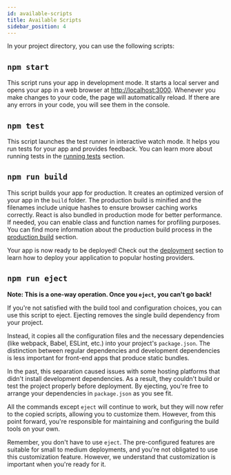 ```yaml
---
id: available-scripts
title: Available Scripts
sidebar_position: 4
---
```


In your project directory, you can use the following scripts:

## `npm start`

This script runs your app in development mode. It starts a local server and opens your app in a web browser at [http://localhost:3000](http://localhost:3000). Whenever you make changes to your code, the page will automatically reload. If there are any errors in your code, you will see them in the console.

## `npm test`

This script launches the test runner in interactive watch mode. It helps you run tests for your app and provides feedback. You can learn more about running tests in the [running tests](running-tests) section.

## `npm run build`

This script builds your app for production. It creates an optimized version of your app in the `build` folder. The production build is minified and the filenames include unique hashes to ensure browser caching works correctly. React is also bundled in production mode for better performance. If needed, you can enable class and function names for profiling purposes. You can find more information about the production build process in the [production build](production-build) section.

Your app is now ready to be deployed! Check out the [deployment](./deployment) section to learn how to deploy your application to popular hosting providers.

## `npm run eject`

**Note: This is a one-way operation. Once you `eject`, you can't go back!**

If you're not satisfied with the build tool and configuration choices, you can use this script to eject. Ejecting removes the single build dependency from your project.

Instead, it copies all the configuration files and the necessary dependencies (like webpack, Babel, ESLint, etc.) into your project's `package.json`. The distinction between regular dependencies and development dependencies is less important for front-end apps that produce static bundles.

In the past, this separation caused issues with some hosting platforms that didn't install development dependencies. As a result, they couldn't build or test the project properly before deployment. By ejecting, you're free to arrange your dependencies in `package.json` as you see fit.

All the commands except `eject` will continue to work, but they will now refer to the copied scripts, allowing you to customize them. However, from this point forward, you're responsible for maintaining and configuring the build tools on your own.

Remember, you don't have to use `eject`. The pre-configured features are suitable for small to medium deployments, and you're not obligated to use this customization feature. However, we understand that customization is important when you're ready for it.
